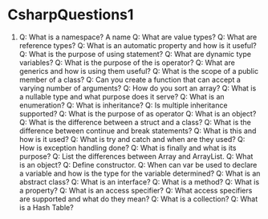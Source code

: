 # CsharpQuestions1
1. Q: What is a namespace?
  A name
Q: What are value types?
Q: What are reference types?
Q: What is an automatic property and how is it useful?
Q: What is the purpose of using statement?
Q: What are dynamic type variables?
Q: What is the purpose of the is operator?
Q: What are generics and how is using them useful?
Q: What is the scope of a public member of a class?
Q: Can you create a function that can accept a varying number of arguments?
Q: How do you sort an array?
Q: What is a nullable type and what purpose does it serve?
Q: What is an enumeration?
Q: What is inheritance?
Q: Is multiple inheritance supported?
Q: What is the purpose of as operator
Q: What is an object?
Q: What is the difference between a struct and a class?
Q: What is the difference between continue and break statements?
Q: What is this and how is it used?
Q: What is try and catch and when are they used?
Q: How is exception handling done?
Q: What is finally and what is its purpose?
Q: List the differences between Array and ArrayList.
Q: What is an object?
Q: Define constructor.
Q: When can var be used to declare a variable and how is the type for the variable determined?
Q: What is an abstract class?
Q: What is an interface?
Q: What is a method?
Q: What is a property?
Q: What is an access specifier?
Q: What access specifiers are supported and what do they mean?
Q: What is a collection?
Q: What is a Hash Table?

